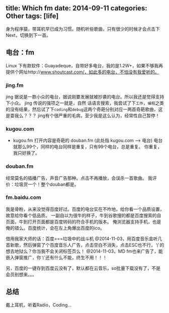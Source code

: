 title: Which fm
date: 2014-09-11
categories: Other
tags: [life]
---
身为程序猿，带耳机早已成为习惯。随机听些歌曲，只有很少的时候才会点击下Next，切换到下一首。

## 电台：fm
Linux 下有款软件：Guayadeque，自带好多电台，我的是1.2W+，如果不够我再提供个网址http://www.shoutcast.com/，如此多的电台，不怕没有我爱听的。

### jing.fm
jing 据说是一款小众的电台，据说刚要发展就被抄袭的电台。所以我还是觉得支持下小众。
jing 传说的强项之一就是，自然 话语言搜索，我尝试了下`工作`，`编程`之类的没有结果，然后试了下`coding`和`debug`这两个奇葩分别对应一两首奇葩歌曲，这是耍我么？？？
jing有个很严重的毛病，至少我是这么认为，经常性自己暂停！

### kugou.com
* kugou.fm 打开内容是奇葩的 douban.fm (此处指 kugou.com --> 电台)
电台就那么99个，同样的电台同样是重复，只有99个电台，总是重复。
你重复，我只好换了。

### douban.fm
经常莫名的插播广告，声音广告那种。点击不再播放，会误杀一首歌曲。
我评价：垃圾货一个！整个douban都是。

### fm.baidu.com
我是骨粉，从来没觉得百度好过。百度的电台实在不咋地，给你看一个品质设置，故意给你看个低品质。
一副自以为很牛的样子，牛到谷歌搜的都是百度搜索的自页面，牛到打开页面都是百度转码的符合手机的版本。
俺浏览器支持手机，也是俺的错么。百度统计，会在左上角爆出百度的ico。

借用我家大师的话：百度===垃圾中的战斗机
@2014-11-03，用百度音乐盒听几首新歌，然后弹窗了个百度音乐人广告，点击空白不消失，点击ESC也不行，丫的想去地狱么？你当我不会关闭标签页么！
@2014-11-03，MD fm也来广告了，能嵌入弹窗推广，你丫还有什么不能，终生不用！！！

另，百度的一键存到百度云没有了，默认都在云音乐，so批量下载没有了，不是会员别想来。。。

## 总结
戴上耳机，听着Radio，Coding...
